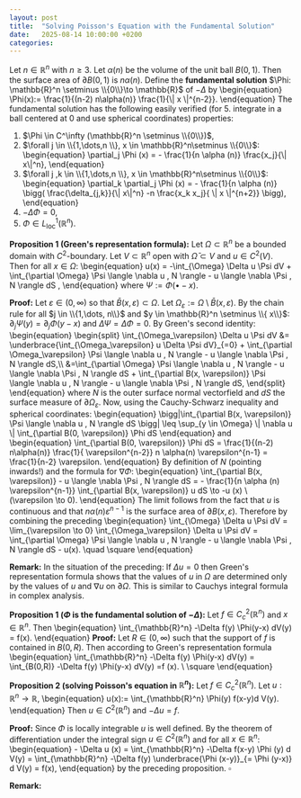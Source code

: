```yaml
---
layout: post
title:  "Solving Poisson's Equation with the Fundamental Solution"
date:   2025-08-14 10:00:00 +0200
categories:
---
```

Let $n \in \mathbb{R}^n$ with $n\geq 3$.
Let $\alpha (n)$ be the volume of the unit ball $B(0,1)$.
Then the surface area of $\partial B(0,1)$ is $n \alpha(n)$.
Define the **fundamental solution** $\Phi: \mathbb{R}^n \setminus \\{0\\}\to \mathbb{R}$ of $-\Delta$ by
\begin{equation}
    \Phi(x):= \frac{1}{(n-2) n\alpha(n)} \frac{1}{\\| x \\|^{n-2}}.
\end{equation}
The fundamental solution has the following easily verified (for 5. integrate in a ball centered at $0$ and use spherical coordinates) properties:
1. $\Phi \in C^\infty (\mathbb{R}^n \setminus \\{0\\})$,
2. $\forall j \in \\{1,\dots,n \\}, x \in \mathbb{R}^n\setminus \\{0\\}$:
\begin{equation}
    \partial_j \Phi (x) =  - \frac{1}{n \alpha (n)} \frac{x_j}{\\| x\\|^n},
\end{equation}
3. $\forall j ,k \in \\{1,\dots,n \\}, x \in \mathbb{R}^n\setminus \\{0\\}$:
\begin{equation}
    \partial_k \partial_j \Phi (x) =  - \frac{1}{n \alpha (n)} \bigg( \frac{\delta_{j,k}}{\\| x\\|^n} -n \frac{x_k x_j}{ \\| x \\|^{n+2}} \bigg),
\end{equation}
4. $- \Delta \Phi =0$,
5. $\Phi \in L^1_{\mathrm{loc}} (\mathbb{R}^n)$.

**Proposition 1 (Green's representation formula):**
Let $\Omega \subset \mathbb{R}^n$ be a bounded domain with $C^2$-boundary.
Let $V \subset \mathbb{R}^n$ open with $\bar \Omega \subset V$ and $u \in C^2(V)$.
Then for all $x \in \Omega$:
\begin{equation}
    u(x) = -\int\_{\Omega}  \Delta u \Psi dV +
 \int\_{\partial \Omega} \Psi \langle  \nabla u , N \rangle - u  \langle  \nabla \Psi , N \rangle   dS ,
\end{equation}
where $\Psi := \Phi (\bullet-x)$.

**Proof:**
Let $\varepsilon \in (0, \infty)$ so that $\bar B(x,\varepsilon) \subset \Omega$.
Let $\Omega_\varepsilon := \Omega \setminus \bar B (x, \varepsilon)$.
By the chain rule for all $j  \in \\{1,\dots, n\\}$ and $y \in \mathbb{R}^n \setminus \\{ x\\}$: $\partial_j \Psi ( y) = \partial_j \Phi (y-x)$ and $\Delta \Psi = \Delta \Phi =0$.
By Green's second identity:
\begin{equation}
\begin{split}
     \int\_{\Omega_\varepsilon}  \Delta u \Psi dV &=    \underbrace{\int_{\Omega_\varepsilon} u \Delta \Psi dV}\_{=0}  + \int_{\partial \Omega_\varepsilon} \Psi \langle  \nabla u , N \rangle   - u  \langle  \nabla \Psi , N \rangle  dS,\\\\ 
&=\int\_{\partial \Omega} \Psi \langle  \nabla u , N \rangle   - u  \langle  \nabla \Psi , N \rangle  dS  + \int_{\partial B(x, \varepsilon)} \Psi \langle  \nabla u , N \rangle   - u  \langle  \nabla \Psi , N \rangle  dS,
\end{split}
\end{equation}
where $N$ is the outer surface normal vectorfield and $dS$ the surface measure of $\partial \Omega_\varepsilon$.
Now, using the Cauchy-Schwarz inequality and spherical coordinates:
\begin{equation}
 \bigg|\int_{\partial B(x, \varepsilon)} \Psi \langle  \nabla u , N \rangle dS  \bigg|
\leq \sup_{y \in \Omega} \\| \nabla u \\|
\int_{\partial B(0, \varepsilon)} \Phi dS
\end{equation}
and
\begin{equation}
\int_{\partial B(0, \varepsilon)} \Phi dS = \frac{1}{(n-2) n\alpha(n)} \frac{1}{ \varepsilon^{n-2}} n \alpha(n)  \varepsilon^{n-1} = \frac{1}{n-2} \varepsilon.
\end{equation}
By definition of $N$ (pointing inwards!) and the formula for $\nabla \Phi$:
\begin{equation}
 \int_{\partial B(x, \varepsilon)} - u  \langle  \nabla \Psi , N \rangle  dS
= - \frac{1}{n \alpha (n) \varepsilon^{n-1}} \int_{\partial B(x, \varepsilon)} u   dS \to -u (x) \ (\varepsilon  \to  0).
\end{equation}
The limit follows from the fact that $u$ is continuous and that $n \alpha (n) \varepsilon^{n-1}$ is the surface area of $\partial B(x,\varepsilon)$.
Therefore by combining the preceding
\begin{equation}
    \int\_{\Omega}  \Delta u \Psi dV 
= \lim_{\varepsilon \to 0} \int_{\Omega_\varepsilon}
 \Delta u \Psi dV 
= \int\_{\partial \Omega} \Psi \langle  \nabla u , N \rangle   - u  \langle  \nabla \Psi , N \rangle  dS - u(x). \quad \square
\end{equation}

**Remark:**
In the situation of the preceding: If $\Delta u=0$ then Green's representation formula shows that the values of $u$ in $\Omega$ are determined only by the values of $u$ and $\nabla u$ on $\partial \Omega$.
This is similar to Cauchys integral formula in complex analysis.

**Proposition 1 ($\Phi$ is the fundamental solution of $-\Delta$):**
Let $f \in C_c^2(\mathbb{R}^n)$ and $x \in \mathbb{R}^n$.
Then
\begin{equation}
    \int_{\mathbb{R}^n}  -\Delta f(y) \Phi(y-x) dV(y) = f(x).
\end{equation}
**Proof:**
Let $R \in (0, \infty)$ such that the support of $f$ is contained in $B(0,R)$.
Then according to Green's representation formula
\begin{equation}
     \int_{\mathbb{R}^n}  -\Delta f(y) \Phi(y-x) dV(y)  =     \int_{B(0,R)}  -\Delta f(y) \Phi(y-x) dV(y)  =f (x). \ \square
\end{equation}

**Proposition 2 (solving Poisson's equation in $\mathbb{R}^n$):**
Let $f \in C^2_c (\mathbb{R}^n)$. Let $u : \mathbb{R}^n \to \mathbb{R}$,
\begin{equation}
u(x):= \int\_{\mathbb{R}^n} \Phi(y) f(x-y)d V(y).
\end{equation}
Then $u \in C^2(\mathbb{R}^n)$ and $- \Delta u =f$.

**Proof:**
Since $\Phi$ is locally integrable $u$ is well defined.
By the theorem of differentiation under the integral sign $u\in C^2(\mathbb{R}^n)$ and for all $x \in \mathbb{R}^n$:
\begin{equation}
    - \Delta u (x) = \int\_{\mathbb{R}^n}  -\Delta f(x-y) \Phi (y) d V(y) 
=  \int\_{\mathbb{R}^n}  -\Delta f(y) \underbrace{\Phi (x-y)}\_{= \Phi (y-x)} d V(y)  = f(x),
\end{equation}
by the preceding proposition. $\square$

**Remark:**

